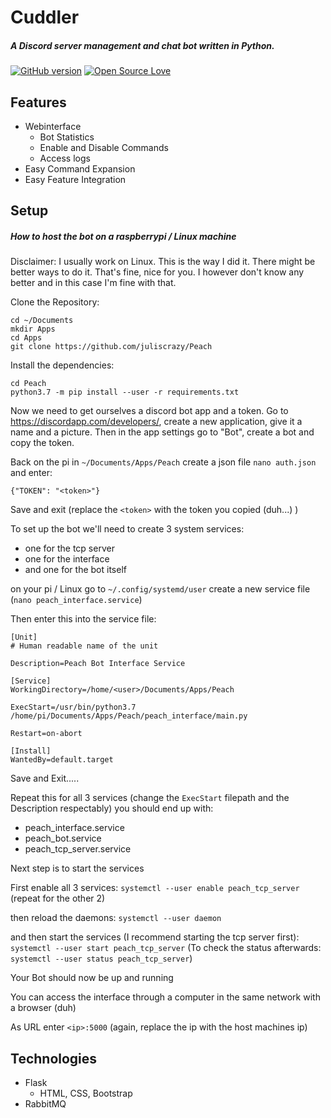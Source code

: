 # Cuddler
 ##### A Discord server management and chat bot written in Python.
[![GitHub version](https://badge.fury.io/gh/juliscrazy%2FCuddler.svg)](https://github.com/juliscrazy/Cuddler/issues)
[![Open Source Love](https://badges.frapsoft.com/os/mit/mit.svg?v=102)](https://github.com/juliscrazy/Cuddler)
 
## Features
 - Webinterface
   - Bot Statistics
   - Enable and Disable Commands
   - Access logs
 - Easy Command Expansion
 - Easy Feature Integration

## Setup
##### How to host the bot on a raspberrypi / Linux machine
Disclaimer: I usually work on Linux. This is the way I did it. There might be better ways to do it. That's fine, nice for you. I however don't know any better and in this case I'm fine with that.

Clone the Repository:
```
cd ~/Documents
mkdir Apps
cd Apps
git clone https://github.com/juliscrazy/Peach
```
Install the dependencies:
```
cd Peach
python3.7 -m pip install --user -r requirements.txt
```
Now we need to get ourselves a discord bot app and a token. Go to https://discordapp.com/developers/, create a new application, give it a name and a picture. Then in the app settings go to "Bot", create a bot and copy the token.

Back on the pi in `~/Documents/Apps/Peach` create a json file `nano auth.json` and enter:
```
{"TOKEN": "<token>"}
```
Save and exit (replace the `<token>` with the token you copied (duh...) )

To set up the bot we'll need to create 3 system services:
   - one for the tcp server
   - one for the interface
   - and one for the bot itself
   
on your pi / Linux go to `~/.config/systemd/user`
create a new service file (`nano peach_interface.service`)

Then enter this into the service file:
```
[Unit]
# Human readable name of the unit

Description=Peach Bot Interface Service

[Service]
WorkingDirectory=/home/<user>/Documents/Apps/Peach

ExecStart=/usr/bin/python3.7 /home/pi/Documents/Apps/Peach/peach_interface/main.py

Restart=on-abort

[Install]
WantedBy=default.target
```
Save and Exit.....

Repeat this for all 3 services (change the `ExecStart` filepath and the Description respectably)
you should end up with:

   - peach_interface.service
   - peach_bot.service
   - peach_tcp_server.service

Next step is to start the services

First enable all 3 services:
`systemctl --user enable peach_tcp_server` (repeat for the other 2)

then reload the daemons:
`systemctl --user daemon`

and then start the services (I recommend starting the tcp server first):
`systemctl --user start peach_tcp_server` (To check the status afterwards: `systemctl --user status peach_tcp_server`)

Your Bot should now be up and running

You can access the interface through a computer in the same network with a browser (duh)

As URL enter `<ip>:5000` (again, replace the ip with the host machines ip)

## Technologies
 - Flask
   - HTML, CSS, Bootstrap
 - RabbitMQ
